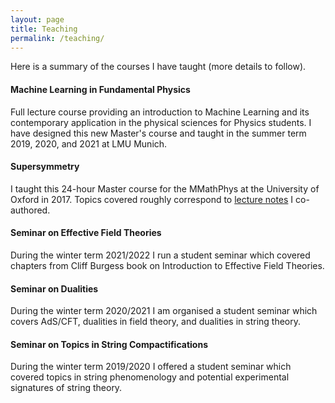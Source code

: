```yaml
---
layout: page
title: Teaching
permalink: /teaching/
---
```


Here is a summary of the courses I have taught (more details to follow).

#### Machine Learning in Fundamental Physics
Full lecture course providing an introduction to Machine Learning and its contemporary application in the physical sciences for Physics students. I have designed this new Master's course and taught in the summer term 2019, 2020, and 2021 at LMU Munich.

#### Supersymmetry
I taught this 24-hour Master course for the MMathPhys at the University of Oxford in 2017. Topics covered roughly correspond to [lecture notes](https://arxiv.org/abs/1011.1491) I co-authored.

#### Seminar on Effective Field Theories
During the winter term 2021/2022 I run a student seminar which covered chapters from Cliff Burgess book on Introduction to Effective Field Theories.

#### Seminar on Dualities
During the winter term 2020/2021 I am organised a student seminar which covers AdS/CFT, dualities in field theory, and dualities in string theory.

#### Seminar on Topics in String Compactifications
During the winter term 2019/2020 I offered a student seminar which covered topics in string phenomenology and potential experimental signatures of string theory.

